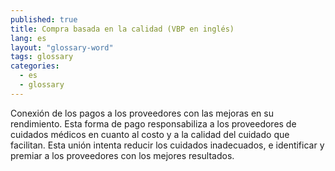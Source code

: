 ```yaml
---
published: true
title: Compra basada en la calidad (VBP en inglés)
lang: es
layout: "glossary-word"
tags: glossary
categories:
  - es
  - glossary
---
```


Conexión de los pagos a los proveedores con las mejoras en su rendimiento. Esta forma de pago responsabiliza a los proveedores de cuidados médicos en cuanto al costo y a la calidad del cuidado que facilitan. Esta unión intenta reducir los cuidados inadecuados, e identificar y premiar a los proveedores con los mejores resultados.
